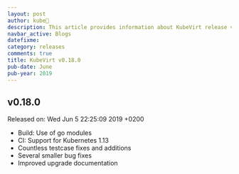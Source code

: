 ```yaml
---
layout: post
author: kube🤖
description: This article provides information about KubeVirt release v0.18.0 changes
navbar_active: Blogs
datefixme:
category: releases
comments: true
title: KubeVirt v0.18.0
pub-date: June
pub-year: 2019
---
```



## v0.18.0

Released on: Wed Jun 5 22:25:09 2019 +0200

- Build: Use of go modules
- CI: Support for Kubernetes 1.13
- Countless testcase fixes and additions
- Several smaller bug fixes
- Improved upgrade documentation

